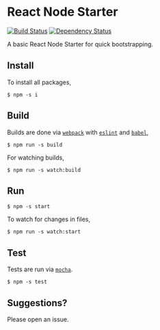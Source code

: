 # React Node Starter

[![Build Status](https://travis-ci.org/activatedgeek/react-starter.svg?branch=master)](https://travis-ci.org/activatedgeek/react-starter) [![Dependency Status](https://david-dm.org/activatedgeek/react-starter.svg)](https://david-dm.org/activatedgeek/react-starter)

A basic React Node Starter for quick bootstrapping.

## Install

To install all packages,
```
$ npm -s i
```

## Build

Builds are done via [`webpack`](https://webpack.github.io) with
[`eslint`](http://eslint.org) and [`babel`](https://babeljs.io),
```
$ npm run -s build
```

For watching builds,
```
$ npm run -s watch:build
```

## Run
```
$ npm -s start
```

To watch for changes in files,
```
$ npm run -s watch:start
```

## Test

Tests are run via [`mocha`](https://mochajs.org).
```
$ npm -s test
```

## Suggestions?

Please open an issue.
